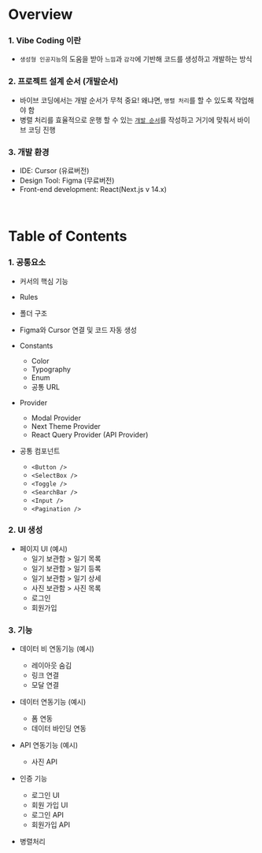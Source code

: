 # Overview
### 1. Vibe Coding 이란
- `생성형 인공지능`의 도움을 받아 `느낌`과 `감각`에 기반해 코드를 생성하고 개발하는 방식

### 2. 프로젝트 설계 순서 (개발순서) 
- 바이브 코딩에서는 개발 순서가 무척 중요! 왜냐면, `병렬 처리`를 할 수 있도록 작업해야 함   
- 병렬 처리를 효율적으로 운행 할 수 있는 [`개발 순서`](#table-of-contents)를 작성하고 거기에 맞춰서 바이브 코딩 진행   

### 3. 개발 환경
- IDE: Cursor (유료버전)
- Design Tool: Figma (무료버전)
- Front-end development: React(Next.js v 14.x)
<br/>

# Table of Contents
### 1. 공통요소
- 커서의 핵심 기능
- Rules
- 폴더 구조
- Figma와 Cursor 연결 및 코드 자동 생성 
- Constants
  - Color
  - Typography
  - Enum
  - 공통 URL
- Provider
  - Modal Provider
  - Next Theme Provider
  - React Query Provider (API Provider)

- 공통 컴포넌트
  - `<Button />`
  - `<SelectBox />`
  - `<Toggle />`
  - `<SearchBar />`
  - `<Input />`
  - `<Pagination />`

### 2. UI 생성

- 페이지 UI (예시)
  - 일기 보관함 > 일기 목록
  - 일기 보관함 > 일기 등록
  - 일기 보관함 > 일기 상세
  - 사진 보관함 > 사진 목록
  - 로그인
  - 회원가입

### 3. 기능
- 데이터 비 연동기능 (예시)
  - 레이아웃 숨김
  - 링크 연결
  - 모달 연결

- 데이터 연동기능 (예시)
  - 폼 연동
  - 데이터 바인딩 연동

- API 연동기능 (예시)
  - 사진 API

- 인증 기능
  - 로그인 UI
  - 회원 가입 UI
  - 로그인 API
  - 회원가입 API

- 병렬처리

